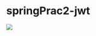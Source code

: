 # springPrac2-jwt

<img src="https://d2sqqdb3t4xrq5.cloudfront.net/upload/hptpxJ4H72cXKgCQ3/djZkZEZNcW84c3pON2FETWdfSEFLZXV6cEZSdDdKd3BYcXgucG5n">
